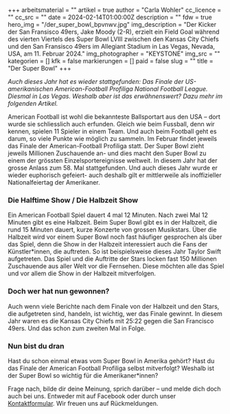 +++
arbeitsmaterial = ""
artikel = true
author = "Carla Wohler"
cc_licence = ""
cc_src = ""
date = 2024-02-14T01:00:00Z
description = ""
fdw = true
hero_img = "/der_super_bowl_bpvnwv.jpg"
img_description = "Der Kicker der San Fransisco 49ers, Jake Moody (2-R), erzielt ein Field Goal während des vierten Viertels des Super Bowl LVIII zwischen den Kansas City Chiefs und den San Fransisco 49ers im Allegiant Stadium in Las Vegas, Nevada, USA, am 11. Februar 2024."
img_photographer = "KEYSTONE"
img_src = ""
kategorien = []
kfk = false
markierungen = []
paid = false
slug = ""
title = "Der Super Bowl"
+++

_Auch dieses Jahr hat es wieder stattgefunden: Das Finale der US-amerikanischen American-Football Profiliga National Football League. Diesmal in Las Vegas. Weshalb aber ist das erwähnenswert? Dazu mehr im folgenden Artikel._

American Football ist wohl die bekannteste Ballsportart aus den USA – dort wurde sie schliesslich auch erfunden. Gleich wie beim Fussball, denn wir kennen, spielen 11 Spieler in einem Team. Und auch beim Football geht es darum, so viele Punkte wie möglich zu sammeln. Im Februar findet jeweils das Finale der American-Football Profiliga statt. Der Super Bowl zieht jeweils Millionen Zuschauende an- und dies macht den Super Bowl zu einem der grössten Einzelsportereignisse weltweit. In diesem Jahr hat der grosse Anlass zum 58. Mal stattgefunden. Und auch dieses Jahr wurde er wieder euphorisch gefeiert- auch deshalb gilt er mittlerweile als inoffizieller Nationalfeiertag der Amerikaner.

### Die Halftime Show / Die Halbzeit Show

Ein American Football Spiel dauert 4 mal 12 Minuten. Nach zwei Mal 12 Minuten gibt es eine Halbzeit. Beim Super Bowl gibt es in der Halbzeit, die rund 15 Minuten dauert, kurze Konzerte von grossen Musikstars. Über die Halbzeit wird vor einem Super Bowl noch fast häufiger gesprochen als über das Spiel, denn die Show in der Halbzeit interessiert auch die Fans der Künstler*innen, die auftreten. So ist beispielsweise dieses Jahr Taylor Swift aufgetreten. Das Spiel und die Auftritte der Stars locken fast 150 Millionen Zuschauende aus aller Welt vor die Fernsehen. Diese möchten alle das Spiel und vor allem die Show in der Halbzeit mitverfolgen.

### Doch wer hat nun gewonnen?

Auch wenn viele Berichte nach dem Finale von der Halbzeit und den Stars, die aufgetreten sind, handeln, ist wichtig, wer das Finale gewinnt. In diesem Jahr waren es die Kansas City Chiefs mit 25:22 gegen die San Francisco 49ers. Und das schon zum zweiten Mal in Folge.

### Nun bist du dran
Hast du schon einmal etwas vom Super Bowl in Amerika gehört? Hast du das Finale der American Football Profiliga selbst mitverfolgt? Weshalb ist der Super Bowl so wichtig für die Amerikaner*innen?

Frage nach, bilde dir deine Meinung, sprich darüber – und melde dich doch auch bei uns. Entweder mit auf Facebook oder durch unser [Kontaktformular](https://www.chinderzytig.ch/kontakt/). Wir freuen uns auf Rückmeldungen.
